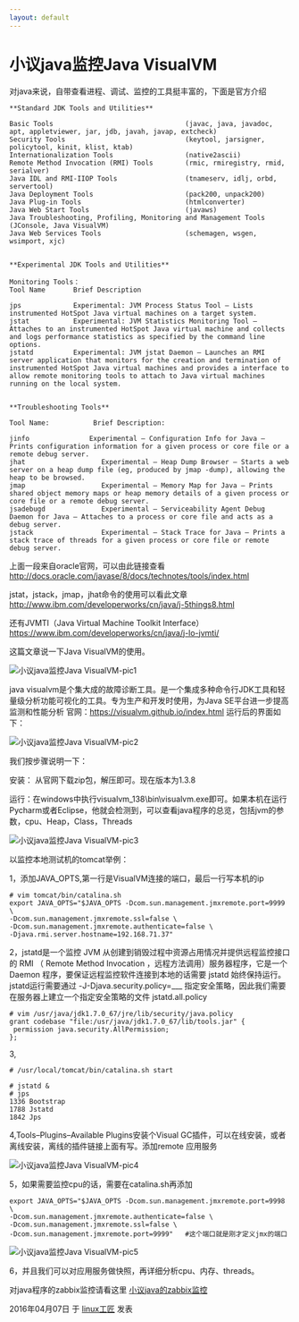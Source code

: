 ```yaml
---
layout: default
---
```


# 小议java监控Java VisualVM

对java来说，自带查看进程、调试、监控的工具挺丰富的，下面是官方介绍

```
**Standard JDK Tools and Utilities**

Basic Tools                                 (javac, java, javadoc, apt, appletviewer, jar, jdb, javah, javap, extcheck)
Security Tools                              (keytool, jarsigner, policytool, kinit, klist, ktab)
Internationalization Tools                  (native2ascii)
Remote Method Invocation (RMI) Tools        (rmic, rmiregistry, rmid, serialver)
Java IDL and RMI-IIOP Tools                 (tnameserv, idlj, orbd, servertool)
Java Deployment Tools                       (pack200, unpack200)
Java Plug-in Tools                          (htmlconverter)
Java Web Start Tools                        (javaws)
Java Troubleshooting, Profiling, Monitoring and Management Tools    (JConsole, Java VisualVM)
Java Web Services Tools                     (schemagen, wsgen, wsimport, xjc)


**Experimental JDK Tools and Utilities**

Monitoring Tools：  
Tool Name       Brief Description

jps             Experimental: JVM Process Status Tool – Lists instrumented HotSpot Java virtual machines on a target system.
jstat           Experimental: JVM Statistics Monitoring Tool – Attaches to an instrumented HotSpot Java virtual machine and collects and logs performance statistics as specified by the command line options.
jstatd          Experimental: JVM jstat Daemon – Launches an RMI server application that monitors for the creation and termination of instrumented HotSpot Java virtual machines and provides a interface to allow remote monitoring tools to attach to Java virtual machines running on the local system.


**Troubleshooting Tools**

Tool Name:           Brief Description:

jinfo               Experimental – Configuration Info for Java – Prints configuration information for a given process or core file or a remote debug server.
jhat                   Experimental – Heap Dump Browser – Starts a web server on a heap dump file (eg, produced by jmap -dump), allowing the heap to be browsed.
jmap                   Experimental – Memory Map for Java – Prints shared object memory maps or heap memory details of a given process or core file or a remote debug server.
jsadebugd              Experimental – Serviceability Agent Debug Daemon for Java – Attaches to a process or core file and acts as a debug server.
jstack                 Experimental – Stack Trace for Java – Prints a stack trace of threads for a given process or core file or remote debug server.
```

上面一段来自oracle官网，可以由此链接查看<http://docs.oracle.com/javase/8/docs/technotes/tools/index.html>

jstat，jstack，jmap，jhat命令的使用可以看此文章<http://www.ibm.com/developerworks/cn/java/j-5things8.html>

还有JVMTI（Java Virtual Machine Toolkit Interface）<https://www.ibm.com/developerworks/cn/java/j-lo-jvmti/>

这篇文章说一下Java VisualVM的使用。

![小议java监控Java VisualVM-pic1](../images/2016/04/visualvm-2.png)

java visualvm是个集大成的故障诊断工具。是一个集成多种命令行JDK工具和轻量级分析功能可视化的工具。专为生产和开发时使用，为Java SE平台进一步提高监测和性能分析
官网：https://visualvm.github.io/index.html
运行后的界面如下：

![小议java监控Java VisualVM-pic2](../images/2016/04/visualvm01.png)

我们按步骤说明一下：

安装： 从官网下载zip包，解压即可。现在版本为1.3.8

运行：在windows中执行visualvm_138\bin\visualvm.exe即可。如果本机在运行Pycharm或者Eclipse，他就会检测到，可以查看java程序的总览，包括jvm的参数，cpu、Heap，Class，Threads

![小议java监控Java VisualVM-pic3](../images/2016/04/eclipse.png)

以监控本地测试机的tomcat举例：

1，添加JAVA_OPTS,第一行是VisualVM连接的端口，最后一行写本机的ip

```
# vim tomcat/bin/catalina.sh
export JAVA_OPTS="$JAVA_OPTS -Dcom.sun.management.jmxremote.port=9999 \
-Dcom.sun.management.jmxremote.ssl=false \
-Dcom.sun.management.jmxremote.authenticate=false \
-Djava.rmi.server.hostname=192.168.71.37"
```

2，jstatd是一个监控 JVM 从创建到销毁过程中资源占用情况并提供远程监控接口的 RMI （ Remote Method Invocation ，远程方法调用）服务器程序，它是一个 Daemon 程序，要保证远程监控软件连接到本地的话需要 jstatd 始终保持运行。
jstatd运行需要通过 -J-Djava.security.policy=___ 指定安全策略，因此我们需要在服务器上建立一个指定安全策略的文件 jstatd.all.policy

```
# vim /usr/java/jdk1.7.0_67/jre/lib/security/java.policy
grant codebase "file:/usr/java/jdk1.7.0_67/lib/tools.jar" {
 permission java.security.AllPermission;
};
```

3,

```
# /usr/local/tomcat/bin/catalina.sh start
 
# jstatd &
# jps
1336 Bootstrap
1788 Jstatd
1842 Jps
```

4,Tools–Plugins–Available Plugins安装个Visual GC插件，可以在线安装，或者离线安装，离线的插件链接上面有写。添加remote 应用服务

![小议java监控Java VisualVM-pic4](../images/2016/04/visualvm-add-remote.gif)

5，如果需要监控cpu的话，需要在catalina.sh再添加

```
export JAVA_OPTS="$JAVA_OPTS -Dcom.sun.management.jmxremote.port=9998 \
-Dcom.sun.management.jmxremote.authenticate=false \
-Dcom.sun.management.jmxremote.ssl=false \
-Dcom.sun.management.jmxremote.port=9999"   #这个端口就是刚才定义jmx的端口
```

![小议java监控Java VisualVM-pic5](../images/2016/04/visualvm-add-cpu-monitor.gif)

 

6，并且我们可以对应用服务做快照，再详细分析cpu、内存、threads。

对java程序的zabbix监控请看这里 [小议java的zabbix监控](https://bbotte.github.io/monitor_safe/talking-about-zabbixs-java-monitoring)

2016年04月07日 于 [linux工匠](https://bbotte.github.io/) 发表

